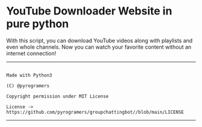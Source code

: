 # YouTube Downloader Website in pure python 

With this script, you can download YouTube videos along with playlists and even whole channels. Now you can watch your favorite content without an internet connection!  

---
```

Made with Python3

(C) @pyrogramers

Copyright permission under MIT License

License -> https://github.com/pyrogramers/groupchattingbot//blob/main/LICENSE

```

---

